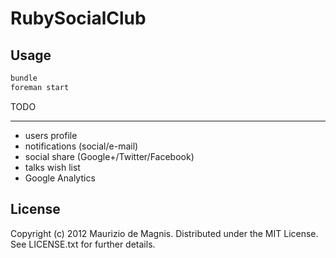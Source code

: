 # RubySocialClub

Usage
-----

```bash
bundle
foreman start
```

TODO
____

* users profile
* notifications (social/e-mail)
* social share (Google+/Twitter/Facebook)
* talks wish list
* Google Analytics

License
-------

Copyright (c) 2012 Maurizio de Magnis. Distributed under the MIT License. See LICENSE.txt for further details.
